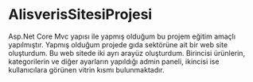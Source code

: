 # AlisverisSitesiProjesi
Asp.Net Core Mvc yapısı ile yapmış olduğum bu projem eğitim amaçlı yapılmıştır. Yapmış olduğum projede gıda sektörüne ait bir web site oluşturdum. Bu web sitede iki ayrı arayüz oluşturdum. Birincisi ürünlerin, kategorilerin ve diğer ayarların yapıldığı admin paneli, ikincisi ise kullanıcılara görünen vitrin kısmı bulunmaktadır.
